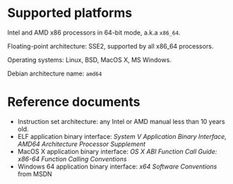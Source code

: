 # Supported platforms

Intel and AMD x86 processors in 64-bit mode, a.k.a `x86_64`.

Floating-point architecture: SSE2, supported by all x86_64 processors.

Operating systems: Linux, BSD, MacOS X, MS Windows.

Debian architecture name: `amd64`

# Reference documents

* Instruction set architecture:
  any Intel or AMD manual less than 10 years old.
* ELF application binary interface:
  _System V Application Binary Interface,
   AMD64 Architecture Processor Supplement_
* MacOS X application binary interface:
  _OS X ABI Function Call Guide: x86-64 Function Calling Conventions_
* Windows 64 application binary interface:
  _x64 Software Conventions_ from MSDN
